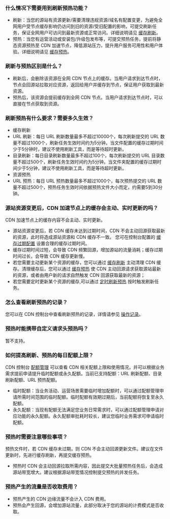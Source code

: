 [](id:q6)
### 什么情况下需要用到刷新预热功能？
- 刷新：当您的源站有资源更新/需要清理违规资源/域名有配置变更，为避免全网用户受节点缓存影响仍访问到旧的资源/受旧配置的影响，可提交刷新任务，保证全网用户可访问到最新资源或正常访问。详细说明请见 [缓存刷新](https://cloud.tencent.com/document/product/228/6299)。
- 预热：当您有运营活动或安装包/升级包发布等，可提交预热任务，提前将静态资源预热至 CDN 加速节点，降低源站压力，提升用户服务可用性和用户体验。详细说明请见 [缓存预热](https://cloud.tencent.com/document/product/228/40273)。

[](id:q1)
### 刷新与预热区别是什么？
- 刷新后，会删除该资源在全网 CDN 节点上的缓存。当用户请求到达节点时，节点会回源站拉取对应资源，返回给用户并缓存到节点，保证用户获取到最新资源。
- 预热后，该资源会提前缓存到全网 CDN 节点。当用户请求到达节点时，可以直接在节点获取到资源。

[](id:q2)
### 刷新预热有什么要求？需要多久生效？
- 缓存刷新
 - URL 刷新：每日 URL 刷新数量最多不超过10000个，每次刷新提交的 URL 数量不超过1000个，刷新任务生效时间约为5分钟。当文件配置的缓存过期时间少于5分钟时，建议不使用刷新工具，而是等待超时更新。
 - 目录刷新：每日目录刷新数量最多不超过100个，每次刷新提交的 URL 目录数量不超过500个，刷新任务生效时间约为5分钟。当文件夹配置的缓存过期时间少于5分钟，建议不使用刷新工具，而是等待超时更新。
- 资源预热
 - URL 预热：每日 URL 预热数量最多不超过1000个，每次预热提交的 URL 数量不超过500个，预热任务生效时间依据预热文件大小而定，约需要5到30分钟。

[](id:q3)
### 源站资源变更后，CDN 加速节点上的缓存会主动、实时更新的吗？
CDN 加速节点上的缓存内容不会主动、实时更新。
- 源站资源变更后，若 CDN 缓存未达到过期时间，CDN 不会主动回源获取最新的资源，此时将造成源站资源和 CDN 缓存不一致。 您可在控制台配置的 [缓存过期配置](https://cloud.tencent.com/document/product/228/41540#.E9.85.8D.E7.BD.AE.E6.8C.87.E5.8D.97) 设置合理的缓存过期时间。
- 缓存过期时间过短，会导致 CDN 频繁回源，增加源站的流量消耗；缓存过期时间过长，会导致 CDN 缓存更新慢。
- 若您需要主动更新某个资源的缓存，您可以通过 [缓存刷新](https://cloud.tencent.com/document/product/228/6299) 主动清理 CDN 缓存。清理缓存后，您可以通过 [缓存预热](https://cloud.tencent.com/document/product/228/40273) 使 CDN 主动回源请求获取源站最新的资源，或者由用户新的请求自然触发 CDN 回源获取最新的资源；
- 若您需要定时更新某个资源的缓存,可以通过 [定时刷新预热](https://cloud.tencent.com/document/product/228/56431) 按时触发刷新任务。



[](id:q5)
### 怎么查看刷新预热的记录？
您可以在 CDN 控制台中查看刷新预热的记录，详情请参见 [操作记录](https://cloud.tencent.com/document/product/228/60683)。

[](id:q6)
### 预热时能携带自定义请求头预热吗？
暂不支持。


### 如何提高刷新、预热的每日配额上限？
CDN 控制台 [配额管理](https://cloud.tencent.com/document/product/228/71507) 可以查看 CDN 相关配额上限和使用情况，并可以根据业务需求提前申请提升临时配额或永久配额。当前已支持配额：URL 刷新配额、目录刷新配额、URL 预热配额。
- 临时配额：当业务活动、运营场景需要临时增加配额时，可以通过配额管理申请所需时间范围的临时配额。临时配额有效期过期后，当前配额将恢复至永久配额。
- 永久配额：当现有配额无法满足您业务日常需求时，可以通过配额管理申请对应功能的永久配额。永久配额审批耗时较长，建议您临时业务需求可申请临时配额。

 
### 预热时需要注意哪些事项？
预热文件时，若 CDN 缓存未过期，则 CDN 不会主动回源更新文件。建议在文件更新时，先进行缓存刷新，再提交缓存预热。
- 预热时 CDN 会主动回源拉取所需内容，因此提交大批量预热任务后，会造成源站带宽增大。建议根据源站带宽情况控制提交预热的并发任务。

### 预热产生的流量是否收取费用？
- 预热产生的 CDN 边缘流量不会计入 CDN 费用。
- 预热会产生回源，会增加源站流量，此部分取决于您的源站的计费模式是否收取。



